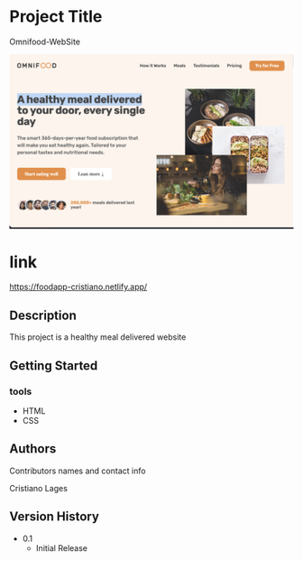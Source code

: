 # Project Title

Omnifood-WebSite

<div align="center"> 
  <img src="https://github.com/CristianoLagesf/Omnifood-WebSite/blob/main/app-image.png"/>
</div>


# link 
https://foodapp-cristiano.netlify.app/

## Description

This project is a  healthy meal delivered website

## Getting Started

### tools

* HTML
* CSS



## Authors

Contributors names and contact info

Cristiano Lages

## Version History


* 0.1
    * Initial Release

